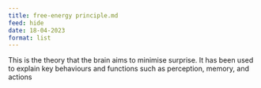 ```yaml
---
title: free-energy principle.md
feed: hide
date: 18-04-2023
format: list
---
```



This is the theory that the brain aims to minimise surprise. It has been used to explain key behaviours and functions such as perception, memory, and actions